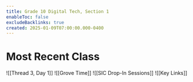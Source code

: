 ```yaml
---
title: Grade 10 Digital Tech, Section 1
enableToc: false
excludeBacklinks: true
created: 2025-01-09T07:00:00.000-0400
---
```

# Most Recent Class
![[Thread 3, Day 1]] 
![[Grove Time]]
![[SIC Drop-In Sessions]]
![[Key Links]]